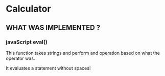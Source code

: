 # Calculator

## WHAT WAS IMPLEMENTED ?

### javaScript eval()
This function takes strings and perform and operation based on what the operator was.

It evaluates a statement without spaces!